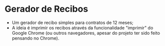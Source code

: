 # Gerador de Recibos

- Um gerador de recibo simples para contratos de 12 meses;
- A ideia é imprimir os recibos através da funcionalidade "imprimir" do Google Chrome (ou outros navegadores, apesar do projeto ter sido feito pensando no Chrome).